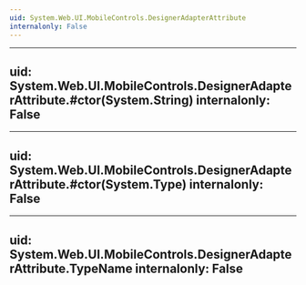 ```yaml
---
uid: System.Web.UI.MobileControls.DesignerAdapterAttribute
internalonly: False
---
```


---
uid: System.Web.UI.MobileControls.DesignerAdapterAttribute.#ctor(System.String)
internalonly: False
---

---
uid: System.Web.UI.MobileControls.DesignerAdapterAttribute.#ctor(System.Type)
internalonly: False
---

---
uid: System.Web.UI.MobileControls.DesignerAdapterAttribute.TypeName
internalonly: False
---
